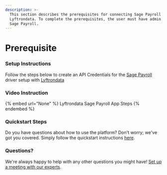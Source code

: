 ```yaml
---
description: >-
  This section describes the prerequisites for connecting Sage Payroll to
  Lyftrondata. To complete the prerequisites, the user must have admin access to
  Sage Payroll.
---
```


# Prerequisite

<mark style="color:blue;"></mark>

### Setup Instructions

Follow the steps below to create an API Credentials for the [Sage Payroll](None) driver setup with [Lyftrondata](https://www.lyftrondata.com)

### Video Instruction

{% embed url="None" %}
Lyftrondata Sage Payroll App Steps
{% endembed %}

### Quickstart Steps

Do you have questions about how to use the platform? Don't worry; we've got you covered. Simply follow the quickstart instructions [here](README.md).

### Questions? <a href="#questions" id="questions"></a>

We're always happy to help with any other questions you might have! [Set up a meeting with our experts](https://www.lyftrondata.com/book-a-meeting/).

